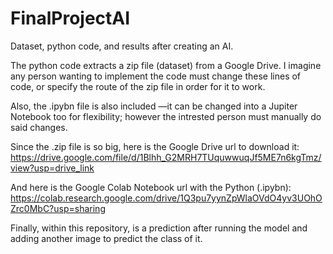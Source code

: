 # FinalProjectAI
Dataset, python code, and results after creating an AI.

The python code extracts a zip file (dataset) from a Google Drive. I imagine any person wanting to implement the code must change these lines of code, or specify the route of the zip file in order for it to work.

Also, the .ipybn file is also included —it can be changed into a Jupiter Notebook too for flexibility; however the intrested person must manually do said changes.

Since the .zip file is so big, here is the Google Drive url to download it:
https://drive.google.com/file/d/1Blhh_G2MRH7TUquwwuqJf5ME7n6kgTmz/view?usp=drive_link

And here is the Google Colab Notebook url with the Python (.ipybn):
https://colab.research.google.com/drive/1Q3pu7yynZpWlaOVdO4yv3UOhOZrc0MbC?usp=sharing

Finally, within this repository, is a prediction after running the model and adding another image to predict the class of it.
